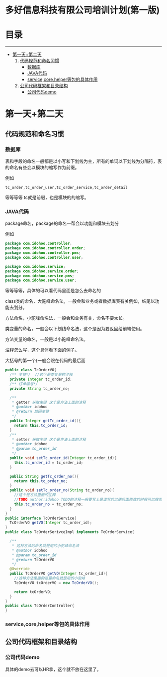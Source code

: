 # **多好信息科技有限公司培训计划**(第一版)
# **目录**
* * *
- [第一天+第二天](#第一天+第二天)
  1. [代码规范和命名习惯](#代码规范和命名习惯)
      + [数据库](#数据库)
      + [JAVA代码](#JAVA代码)
      + [service,core,helper等包的具体作用](#service,core,helper等包的具体作用)
  2. [公司代码框架和目录结构](#公司代码框架和目录结构)
      + [公司代码demo](#公司代码demo)

# 第一天+第二天
## 代码规范和命名习惯
### 数据库
表和字段的命名一般都是以小写和下划线为主，所有的单词以下划线为分隔符，表的命名有些会以模块的缩写作为前缀。

例如
```
tc_order,tc_order_user,tc_order_service,tc_order_detail
```
等等等等 tc就是前缀，也是模块的的缩写。
### JAVA代码
package命名，package的命名一帮会以功能和模块去划分

例如
```JAVA
package com.idohoo.controller;
package com.idohoo.controller.order;
package com.idohoo.controller.pms;
package com.idohoo.controller.user;

package com.idohoo.service;
package com.idohoo.service.order;
package com.idohoo.service.pms;
package com.idohoo.service.user;
```
等等等等，具体的可以看代码里面是怎么去命名的

class类的命名，大驼峰命名法，一般会和业务或者数据库表有关例如，结尾以功能去划分。

方法命名，小驼峰命名法，一般会和业务有关，命名不要太长。

类变量的命名，一般会以下划线命名法，这个是因为要返回给前端使用。

方法变量的命名，一般是以小驼峰命名法。

注释怎么写，这个具体看下面的例子。

大括号的第一个{一般会跟在代码的最后面
```JAVA
public class TcOrderVO{
  /** 主键*/  //这个是类变量的注释
  private Integer tc_order_id;
  /** 订单编号*/
  private String tc_order_no;

  /**
   * getter 获取主键 这个是方法上面的注释
   * @author idohoo
   * @return 放回主键
   */
  public Integer getTc_order_id(){
    return this.tc_order_id;
  }
  /**
   * setter 获取主键 这个是方法上面的注释
   * @author idohoo
   * @param tc_order_id
   */
  public void setTc_order_id(Integer tc_order_id){
    this.tc_order_id = tc_order_id;
  }

  public String getTc_order_no(){
    return this.tc_order_no;
  }
  public void setTc_order_no(String tc_order_no){
    //这个是方法里面的注释
    //TODO author:idohoo TODO的注释一般要写上是谁写的以便后面修改的时候可以搜索到
    this.tc_order_no = tc_order_no;
  }
}
public interface TcOrderService{  
  TcOrderVO getVO(Integer tc_order_id);
}
public class TcOrderSerivceImpl implements TcOrderService{

  /**
   * 这种方法的命名就是用的小驼峰命名法
   * @author idohoo
   * @param tc_order_id
   * @return TcOrderVO
   */
  @Override
  public TcOrderVO getVO(Integer tc_order_id){
    //这种方法里面的变量命名就是用的小驼峰
    TcOrderVO tcOrderVO = new TcOrderVO();

    return tcOrderVO;
  }
}
public class TcOrderController{
}
```
### service,core,helper等包的具体作用

## 公司代码框架和目录结构
### 公司代码demo
具体的demo去可以HR拿，这个就不放在这里了。
